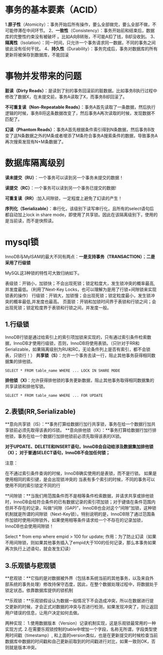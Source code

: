 #  事务的基本要素（ACID）

1.**原子性**（Atomicity）：事务开始后所有操作，要么全部做完，要么全部不做，不可能停滞在中间环节。
2、**一致性**（Consistency）：事务开始前和结束后，数据库的完整性约束没有被破坏 。比如A向B转账，不可能A扣了钱，B却没收到。
3、**隔离性**（Isolation）：同一时间，只允许一个事务请求同一数据，不同的事务之间彼此没有任何干扰。
4、**持久性**（Durability）：事务完成后，事务对数据库的所有更新将被保存到数据库，不能回滚

# 事物并发带来的问题

**脏读（Dirty Reads）**：是读到了别的事务回滚前的脏数据。比如事务B执行过程中修改了数据X，在未提交前，事务A读取了X，而事务B却回滚了。

**不可重复读（Non-Repeatable Reads）**：事务A首先读取了一条数据，然后执行逻辑的时候，事务B将这条数据改变了，然后事务A再次读取的时候，发现数据不匹配了。

**幻读（Phantom Reads）**：事务A首先根据条件索引得到N条数据，然后事务B改变了这N条数据之外的M条或者增添了M条符合事务A搜索条件的数据，导致事务A再次搜索发现有N+M条数据了。

# 数据库隔离级别

**读未提交（RU）**：一个事务可以读到另一个事务未提交的数据！

**读提交（RC）**：一个事务可以读到另一个事务已提交的数据!

**可重复读（RR）**:加入间隙锁，一定程度上避免了幻读的产生！

**序列化（Serializable）**：串行化，该级别下读写串行化，且所有的select语句后都自动加上lock in share mode，即使用了共享锁。因此在该隔离级别下，使用的是当前读，而不是快照读。

# mysql锁
InnoDB与MyISAM的最大不同有两点：**一是支持事务（TRANSACTION）**；**二是采用了行级锁**

MySQL这3种锁的特性可大致归纳如下。

表级锁：开销小，加锁快；不会出现死锁；锁定粒度大，发生锁冲突的概率最高,并发度最低。（利用了Next-Key Locks，也可以理解为是用了行锁+间隙锁来实现锁表的操作）
行级锁：开销大，加锁慢；会出现死锁；锁定粒度最小，发生锁冲突的概率最低,并发度也最高。
页面锁：开销和加锁时间界于表锁和行锁之间；会出现死锁；锁定粒度界于表锁和行锁之间，并发度一般。

## 1.行级锁

InnoDB行锁是通过给索引上的索引项加锁来实现的，只有通过索引条件检索数据，InnoDB才使用行级锁，否则，InnoDB将使用表锁。（只针对于RR和Serializable，如果隔离级别为RU和RC，无论条件列上是否有索引，都不会锁表，只锁行！）
**共享锁（S）**：允许一个事务去读一行，阻止其他事务获得相同数据集的排他锁。

```
SELECT * FROM table_name WHERE ... LOCK IN SHARE MODE
```

**排他锁（X)**：允许获得排他锁的事务更新数据，阻止其他事务取得相同数据集的共享读锁和排他写锁。

```
SELECT * FROM table_name WHERE ... FOR UPDATE
```

## 2.表锁(RR,Serializable)

**意向共享锁（IS）：**事务打算给数据行加行共享锁，事务在给一个数据行加共享锁前必须先取得该表的IS锁。
**意向排他锁（IX）：**事务打算给数据行加行排他锁，事务在给一个数据行加排他锁前必须先取得该表的IX锁。

**对于UPDATE、DELETE和INSERT语句，InnoDB会自动给涉及数据集加排他锁（X)；
对于普通SELECT语句，InnoDB不会加任何锁；**

注意：	

在不通过索引条件查询的时候，InnoDB确实使用的是表锁，而不是行锁。
如果是使用相同的索引键，是会出现锁冲突的
当表有多个索引的时候，不同的事务可以使用不同的索引锁定不同的行
	
	
**间隙锁：**当我们用范围条件而不是相等条件检索数据，并请求共享或排他锁时，InnoDB会给符合条件的已有数据记录的索引项加锁；对于键值在条件范围内但并不存在的记录，叫做“间隙（GAP)”，InnoDB也会对这个“间隙”加锁，这种锁机制就是所谓的间隙锁（Next-Key锁）。特别说明的是，InnoDB除了通过范围条件加锁时使用间隙锁外，如果使用相等条件请求给一个不存在的记录加锁，InnoDB也会使用间隙锁！

Select * from  emp where empid > 100 for update;
作用：为了防止幻读（如果不用间隙锁，则如果其他事务插入了empid大于100的任何记录，那么本事务如果再次执行上述语句，就会发生幻读）

## 3.乐观锁与悲观锁

**悲观锁：**它指的是对数据被外界（包括本系统当前的其他事务，以及来自外部系统的事务处理）修改持保守态度，因此，在整个数据处理过程中，将数据处于锁定状态。依靠数据库提供的锁机制

**乐观锁：**乐观锁假设认为数据一般情况下不会造成冲突，所以在数据进行提交更新的时候，才会正式对数据的冲突与否进行检测，如果发现冲突了，则让返回用户错误的信息，让用户决定如何去做。

两种实现：
1.使用数据版本（Version）记录机制实现，这是乐观锁最常用的一种实现方式.
2.在需要乐观锁控制的table中增加一个字段，名称无所谓，字段类型使用时间戳（timestamp）, 和上面的version类似，也是在更新提交的时候检查当前数据库中数据的时间戳和自己更新前取到的时间戳进行对比，如果一致则OK，否则就是版本冲突。


